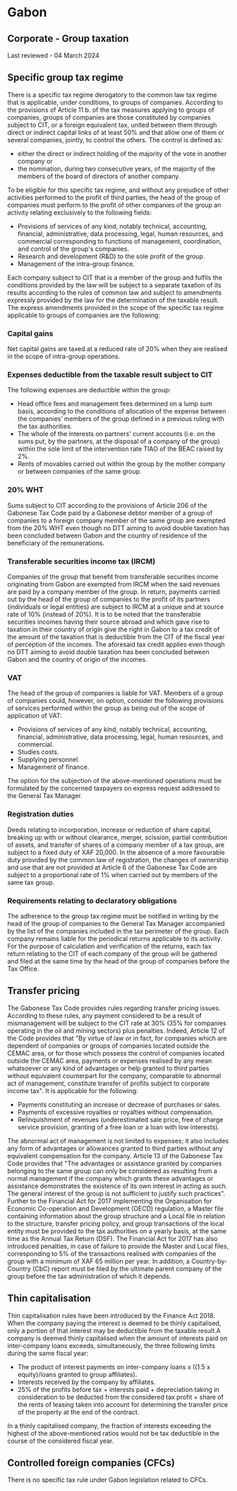 # Gabon
## Corporate - Group taxation
Last reviewed - 04 March 2024
## Specific group tax regime
There is a specific tax regime derogatory to the common law tax regime that is applicable, under conditions, to groups of companies.
According to the provisions of Article 11 b. of the tax measures applying to groups of companies, groups of companies are those constituted by companies subject to CIT, or a foreign equivalent tax, united between them through direct or indirect capital links of at least 50% and that allow one of them or several companies, jointly, to control the others.
The control is defined as:
  * either the direct or indirect holding of the majority of the vote in another company or
  * the nomination, during two consecutive years, of the majority of the members of the board of directors of another company.


To be eligible for this specific tax regime, and without any prejudice of other activities performed to the profit of third parties, the head of the group of companies must perform to the profit of other companies of the group an activity relating exclusively to the following fields:
  * Provisions of services of any kind, notably technical, accounting, financial, administrative, data processing, legal, human resources, and commercial corresponding to functions of management, coordination, and control of the group's companies.
  * Research and development (R&D) to the sole profit of the group.
  * Management of the intra-group finance.


Each company subject to CIT that is a member of the group and fulfils the conditions provided by the law will be subject to a separate taxation of its results according to the rules of common law and subject to amendments expressly provided by the law for the determination of the taxable result.
The express amendments provided in the scope of the specific tax regime applicable to groups of companies are the following:
### Capital gains
Net capital gains are taxed at a reduced rate of 20% when they are realised in the scope of intra-group operations.
### Expenses deductible from the taxable result subject to CIT
The following expenses are deductible within the group:
  * Head office fees and management fees determined on a lump sum basis, according to the conditions of allocation of the expense between the companies’ members of the group defined in a previous ruling with the tax authorities.
  * The whole of the interests on partners' current accounts (i.e. on the sums put, by the partners, at the disposal of a company of the group) within the sole limit of the intervention rate TIAO of the BEAC raised by 2%.
  * Rents of movables carried out within the group by the mother company or between companies of the same group.


### 20% WHT
Sums subject to CIT according to the provisions of Article 206 of the Gabonese Tax Code paid by a Gabonese debtor member of a group of companies to a foreign company member of the same group are exempted from the 20% WHT even though no DTT aiming to avoid double taxation has been concluded between Gabon and the country of residence of the beneficiary of the remunerations.
### Transferable securities income tax (IRCM)
Companies of the group that benefit from transferable securities income originating from Gabon are exempted from IRCM when the said revenues are paid by a company member of the group.
In return, payments carried out by the head of the group of companies to the profit of its partners (individuals or legal entities) are subject to IRCM at a unique and at source rate of 10% (instead of 20%).
It is to be noted that the transferable securities incomes having their source abroad and which gave rise to taxation in their country of origin give the right in Gabon to a tax credit of the amount of the taxation that is deductible from the CIT of the fiscal year of perception of the incomes. The aforesaid tax credit applies even though no DTT aiming to avoid double taxation has been concluded between Gabon and the country of origin of the incomes.
### VAT
The head of the group of companies is liable for VAT.
Members of a group of companies could, however, on option, consider the following provisions of services performed within the group as being out of the scope of application of VAT:
  * Provisions of services of any kind, notably technical, accounting, financial, administrative, data processing, legal, human resources, and commercial.
  * Studies costs.
  * Supplying personnel.
  * Management of finance.


The option for the subjection of the above-mentioned operations must be formulated by the concerned taxpayers on express request addressed to the General Tax Manager.
### Registration duties
Deeds relating to incorporation, increase or reduction of share capital, breaking up with or without clearance, merger, scission, partial contribution of assets, and transfer of shares of a company member of a tax group, are subject to a fixed duty of XAF 20,000.
In the absence of a more favourable duty provided by the common law of registration, the changes of ownership and use that are not provided at Article 6 of the Gabonese Tax Code are subject to a proportional rate of 1% when carried out by members of the same tax group.
### Requirements relating to declaratory obligations
The adherence to the group tax regime must be notified in writing by the head of the group of companies to the General Tax Manager accompanied by the list of the companies included in the tax perimeter of the group.
Each company remains liable for the periodical returns applicable to its activity.
For the purpose of calculation and verification of the returns, each tax return relating to the CIT of each company of the group will be gathered and filed at the same time by the head of the group of companies before the Tax Office.
## Transfer pricing
The Gabonese Tax Code provides rules regarding transfer pricing issues.
According to these rules, any payment considered to be a result of mismanagement will be subject to the CIT rate at 30% (35% for companies operating in the oil and mining sectors) plus penalties.
Indeed, Article 12 of the Code provides that "By virtue of law or in fact, for companies which are dependent of companies or groups of companies located outside the CEMAC area, or for those which possess the control of companies located outside the CEMAC area, payments or expenses realised by any mean whatsoever or any kind of advantages or help granted to third parties without equivalent counterpart for the company, comparable to abnormal act of management, constitute transfer of profits subject to corporate income tax".
It is applicable for the following:
  * Payments constituting an increase or decrease of purchases or sales.
  * Payments of excessive royalties or royalties without compensation.
  * Relinquishment of revenues (underestimated sale price, free of charge service provision, granting of a free loan or a loan with low interests).


The abnormal act of management is not limited to expenses; it also includes any form of advantages or allowances granted to third parties without any equivalent compensation for the company.
Article 13 of the Gabonese Tax Code provides that "The advantages or assistance granted by companies belonging to the same group can only be considered as resulting from a normal management if the company which grants these advantages or assistance demonstrates the existence of its own interest in acting as such. The general interest of the group is not sufficient to justify such practices".
Further to the Financial Act for 2017 implementing the Organisation for Economic Co-operation and Development (OECD) regulation, a Master file containing information about the group structure and a Local file in relation to the structure, transfer pricing policy, and group transactions of the local entity must be provided to the tax authorities on a yearly basis, at the same time as the Annual Tax Return (DSF).
The Financial Act for 2017 has also introduced penalties, in case of failure to provide the Master and Local files, corresponding to 5% of the transactions realised with companies of the group with a minimum of XAF 65 million per year.
In addition, a Country-by-Country (CbC) report must be filed by the ultimate parent company of the group before the tax administration of which it depends.
## Thin capitalisation
Thin capitalisation rules have been introduced by the Finance Act 2018.
When the company paying the interest is deemed to be thinly capitalised, only a portion of that interest may be deductible from the taxable result.A company is deemed thinly capitalised when the amount of interests paid on inter-company loans exceeds, simultaneously, the three following limits during the same fiscal year:
  * The product of interest payments on inter-company loans x ((1.5 x equity)/loans granted to group affiliates).
  * Interests received by the company by affiliates.
  * 25% of the profits before tax + interests paid + depreciation taking in consideration to be deducted from the considered tax profit + share of the rents of leasing taken into account for determining the transfer price of the property at the end of the contract.


In a thinly capitalised company, the fraction of interests exceeding the highest of the above-mentioned ratios would not be tax deductible in the course of the considered fiscal year.
## Controlled foreign companies (CFCs)
There is no specific tax rule under Gabon legislation related to CFCs.
